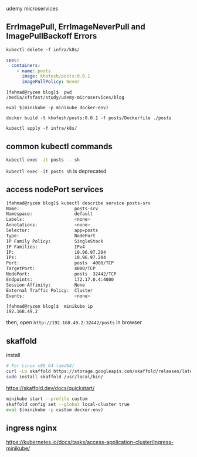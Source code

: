 udemy microservices

## ErrImagePull, ErrImageNeverPull and ImagePullBackoff Errors

```shell
kubectl delete -f infra/k8s/
```

```yml
spec:
  containers:
    - name: posts
      image: khofesh/posts:0.0.1
      imagePullPolicy: Never
```

```shell
[fahmad@ryzen blog]$  pwd
/media/xfsfast/study/udemy-microservices/blog

eval $(minikube -p minikube docker-env)

docker build -t khofesh/posts:0.0.1 -f posts/Dockerfile ./posts
```

```shell
kubectl apply -f infra/k8s/
```

## common kubectl commands

```sh
kubectl exec -it posts -- sh
```

`kubectl exec -it posts sh` is deprecated

## access nodePort services

```sh
[fahmad@ryzen blog]$ kubectl describe service posts-srv
Name:                     posts-srv
Namespace:                default
Labels:                   <none>
Annotations:              <none>
Selector:                 app=posts
Type:                     NodePort
IP Family Policy:         SingleStack
IP Families:              IPv4
IP:                       10.96.97.204
IPs:                      10.96.97.204
Port:                     posts  4000/TCP
TargetPort:               4000/TCP
NodePort:                 posts  32442/TCP
Endpoints:                172.17.0.4:4000
Session Affinity:         None
External Traffic Policy:  Cluster
Events:                   <none>

```

```shell
[fahmad@ryzen blog]$  minikube ip
192.168.49.2
```

then, open `http://192.168.49.2:32442/posts` in browser

## skaffold

install

```sh
# For Linux x86_64 (amd64)
curl -Lo skaffold https://storage.googleapis.com/skaffold/releases/latest/skaffold-linux-amd64 && \
sudo install skaffold /usr/local/bin/
```

https://skaffold.dev/docs/quickstart/

```sh
minikube start --profile custom
skaffold config set --global local-cluster true
eval $(minikube -p custom docker-env)
```

## ingress nginx

https://kubernetes.io/docs/tasks/access-application-cluster/ingress-minikube/

